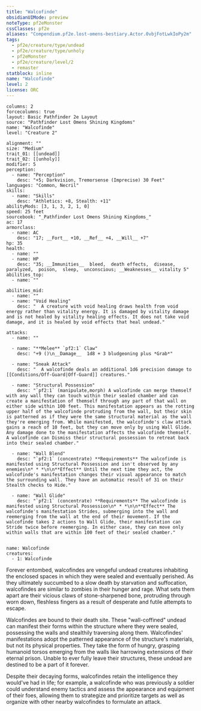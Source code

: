 ```yaml
---
title: "Walcofinde"
obsidianUIMode: preview
noteType: pf2eMonster
cssClasses: pf2e
aliases: "Compendium.pf2e.lost-omens-bestiary.Actor.0vbjFotLwkIoPy2m" 
tags:
  - pf2e/creature/type/undead
  - pf2e/creature/type/unholy
  - pf2eMonster
  - pf2e/creature/level/2
  - remaster
statblock: inline
name: "Walcofinde"
level: 2
license: ORC
---
```


```statblock
columns: 2
forcecolumns: true
layout: Basic Pathfinder 2e Layout
source: "Pathfinder Lost Omens Shining Kingdoms"
name: "Walcofinde"
level: "Creature 2"

alignment: ""
size: "Medium"
trait_01: [[undead]]
trait_02: [[unholy]]
modifier: 5
perception:
  - name: "Perception"
    desc: "+5; Darkvision, Tremorsense (Imprecise) 30 Feet"
languages: "Common, Necril"
skills:
  - name: "Skills"
    desc: "Athletics: +8, Stealth: +11"
abilityMods: [3, 1, 3, 2, 1, 0]
speed: 25 feet
sourcebook: "_Pathfinder Lost Omens Shining Kingdoms_"
ac: 17
armorclass:
  - name: AC
    desc: "17; __Fort__ +10, __Ref__ +4, __Will__ +7"
hp: 35
health:
  - name: ""
  - name: HP
    desc: "35; __Immunities__  bleed,  death effects,  disease,  paralyzed,  poison,  sleep,  unconscious; __Weaknesses__ vitality 5"
abilities_top:
  - name: ""

abilities_mid:
  - name: ""
  - name: "Void Healing"
    desc: "  A creature with void healing draws health from void energy rather than vitality energy. It is damaged by vitality damage and is not healed by vitality healing effects. It does not take void damage, and it is healed by void effects that heal undead."

attacks:
  - name: ""

  - name: "**Melee** `pf2:1` Claw"
    desc: "+9 ()\n__Damage__  1d8 + 3 bludgeoning plus *Grab*"

  - name: "Sneak Attack"
    desc: "  A walcofinde deals an additional 1d6 precision damage to [[Conditions/Off-Guard|Off-Guard]] creatures."

  - name: "Structural Possession"
    desc: "`pf2:1` (manipulate,morph) A walcofinde can merge themself with any wall they can touch within their sealed chamber and can create a manifestation of themself through any part of that wall on either side within 100 feet. This manifestation appears as the rotting upper half of the walcofinde protruding from the wall, but their skin is patterned as if they were the same structural material as the wall they're emerging from. While manifested, the walcofinde's claw attack gains a reach of 10 feet, but they can move only by using Wall Glide. Any damage done to the manifestation affects the walcofinde themself. A walcofinde can Dismiss their structural possession to retreat back into their sealed chamber."

  - name: "Wall Blend"
    desc: "`pf2:1` (concentrate) **Requirements** The walcofinde is manifested using Structural Possession and isn't observed by any enemies\n* * *\n\n**Effect** Until the next time they act, the walcofinde's manifestation changes their visual appearance to match the surrounding wall. They have an automatic result of 31 on their Stealth checks to Hide."

  - name: "Wall Glide"
    desc: "`pf2:1` (concentrate) **Requirements** The walcofinde is manifested using Structural Possession\n* * *\n\n**Effect** The walcofinde's manifestation Strides, submerging into the wall and reemerging from the wall at the end of their movement. If the walcofinde takes 2 actions to Wall Glide, their manifestation can Stride twice before reemerging. In either case, they can move only within walls that are within 100 feet of their sealed chamber."
 
```

```encounter-table
name: Walcofinde
creatures:
  - 1: Walcofinde
```



Forever entombed, walcofindes are vengeful undead creatures inhabiting the enclosed spaces in which they were sealed and eventually perished. As they ultimately succumbed to a slow death by starvation and suffocation, walcofindes are similar to zombies in their hunger and rage. What sets them apart are their vicious claws of stone-sharpened bone, protruding through worn down, fleshless fingers as a result of desperate and futile attempts to escape.

Walcofindes are bound to their death site. These "wall-coffined" undead can manifest their forms within the structure where they were sealed, possessing the walls and stealthily traversing along them. Walcofindes' manifestations adopt the patterned appearance of the structure's materials, but not its physical properties. They take the form of hungry, grasping humanoid torsos emerging from the walls like harrowing extensions of their eternal prison. Unable to ever fully leave their structures, these undead are destined to be a part of it forever.

Despite their decaying forms, walcofindes retain the intelligence they would've had in life; for example, a walcofinde who was previously a soldier could understand enemy tactics and assess the appearance and equipment of their foes, allowing them to strategize and prioritize targets as well as organize with other nearby walcofindes to formulate an attack.
